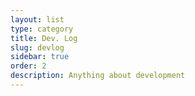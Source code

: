 ```yaml
---
layout: list
type: category
title: Dev. Log
slug: devlog
sidebar: true
order: 2
description: Anything about development
---
```

